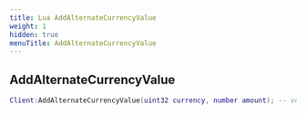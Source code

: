 ```yaml
---
title: Lua AddAlternateCurrencyValue
weight: 1
hidden: true
menuTitle: AddAlternateCurrencyValue
---
```

## AddAlternateCurrencyValue
```lua
Client:AddAlternateCurrencyValue(uint32 currency, number amount); -- void
```